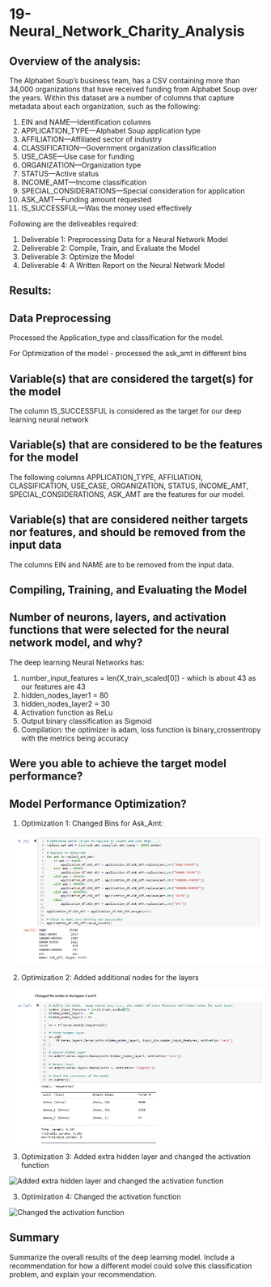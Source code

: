 # 19-Neural_Network_Charity_Analysis

## Overview of the analysis: 

The Alphabet Soup’s business team, has a CSV containing more than 34,000 organizations that have received funding from Alphabet Soup over the years. Within this dataset are a number of columns that capture metadata about each organization, such as the following:

1. EIN and NAME—Identification columns
2. APPLICATION_TYPE—Alphabet Soup application type
3. AFFILIATION—Affiliated sector of industry
4. CLASSIFICATION—Government organization classification
5. USE_CASE—Use case for funding
6. ORGANIZATION—Organization type
7. STATUS—Active status
8. INCOME_AMT—Income classification
9. SPECIAL_CONSIDERATIONS—Special consideration for application
10. ASK_AMT—Funding amount requested
11. IS_SUCCESSFUL—Was the money used effectively

Following are the deliveables required:

1. Deliverable 1: Preprocessing Data for a Neural Network Model
2. Deliverable 2: Compile, Train, and Evaluate the Model
3. Deliverable 3: Optimize the Model
4. Deliverable 4: A Written Report on the Neural Network Model

## Results: 

## Data Preprocessing

Processed the Application_type and classification for the model.

For Optimization of the model - processed the ask_amt in different bins

## Variable(s) that are considered the target(s) for the model

The column IS_SUCCESSFUL is considered as the target for our deep learning neural network

## Variable(s) that are considered to be the features for the  model

The following columns APPLICATION_TYPE, AFFILIATION, CLASSIFICATION, USE_CASE, ORGANIZATION, STATUS, INCOME_AMT, SPECIAL_CONSIDERATIONS, ASK_AMT are the features for our model.

## Variable(s) that are considered neither targets nor features, and should be removed from the input data

The columns EIN and NAME are to be removed from the input data.

## Compiling, Training, and Evaluating the Model

## Number of neurons, layers, and activation functions that were selected for the neural network model, and why?

The deep learning Neural Networks has:
1. number_input_features = len(X_train_scaled[0]) - which is about 43 as our features are 43
2. hidden_nodes_layer1 =  80
3. hidden_nodes_layer2 = 30
4. Activation function as ReLu
5. Output binary classification as Sigmoid
6. Compilation:  the optimizer is adam, loss function is binary_crossentropy with the metrics being accuracy

## Were you able to achieve the target model performance?

## Model Performance Optimization?

1. Optimization 1:
Changed Bins for Ask_Amt:

![Changed Bins for Ask Amount](images/Opt1Ask_amt_binning.png)

2. Optimization 2:
Added additional nodes for the layers

![Added additional nodes for the layers](images/Opt2.png)

3. Optimization 3: 
Added extra hidden layer and changed the activation function

![Added extra hidden layer and changed the activation function]()

3. Optimization 4: 
Changed the activation function

![Changed the activation function]()

## Summary

Summarize the overall results of the deep learning model. Include a recommendation for how a different model could solve this classification problem, and explain your recommendation.
